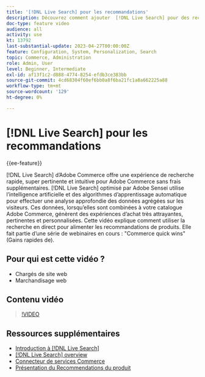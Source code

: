 ```yaml
---
title: '[!DNL Live Search] pour les recommandations'
description: Découvrez comment ajouter  [!DNL Live Search] pour des recommandations de produits à votre boutique et produire des expériences d’achat hautement attrayantes, pertinentes et personnalisées.
doc-type: feature video
audience: all
activity: use
kt: 13792
last-substantial-update: 2023-04-27T00:00:00Z
feature: Configuration, System, Personalization, Search
topic: Commerce, Administration
role: Admin, User
level: Beginner, Intermediate
exl-id: af13f1c2-d888-4774-8254-efdb3ce383bb
source-git-commit: 4cd68304f60ef6bb0a8f6ba21fc1a8a662225a88
workflow-type: tm+mt
source-wordcount: '129'
ht-degree: 0%

---
```


# [!DNL Live Search] pour les recommandations

{{ee-feature}}

[!DNL Live Search] d’Adobe Commerce offre une expérience de recherche rapide, super pertinente et intuitive pour Adobe Commerce sans frais supplémentaires. [!DNL Live Search] optimisé par Adobe Sensei utilise l’intelligence artificielle et des algorithmes d’apprentissage automatique pour effectuer une analyse approfondie des données agrégées sur les visiteurs. Ces données, lorsqu’elles sont combinées à votre catalogue Adobe Commerce, génèrent des expériences d’achat très attrayantes, pertinentes et personnalisées. Cette vidéo explique comment utiliser la recherche en direct pour alimenter les recommandations de produits. Elle fait partie d’une série de webinaires en cours : &quot;Commerce quick wins&quot; (Gains rapides de).

## Pour qui est cette vidéo ?

- Chargés de site web
- Marchandisage web

## Contenu vidéo

>[!VIDEO](https://video.tv.adobe.com/v/3412586?quality=12&learn=on)


## Ressources supplémentaires

- [Introduction à [!DNL Live Search]](https://experienceleague.adobe.com/docs/commerce-learn/tutorials/marketing/live-search.html?lang=fr)
- [[!DNL Live Search] overview](https://experienceleague.adobe.com/docs/commerce-merchant-services/live-search/overview.html?lang=fr)
- [Connecteur de services Commerce](https://experienceleague.adobe.com/docs/commerce-merchant-services/user-guides/integration-services/saas.html?lang=fr)
- [Présentation du Recommendations du produit](https://experienceleague.adobe.com/docs/commerce-merchant-services/product-recommendations/overview.html?lang=fr)
